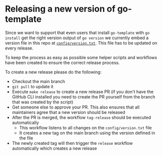 # Releasing a new version of go-template

Since we want to support that even users that install `go-template` with `go install` get the right version output of `go version`
we currently embed a version file in this repo at [`config/version.txt`](../config/version.txt).
This file has to be updated on every release.

To keep the process as easy as possible some helper scripts and workflows have been created to ensure the correct release process.

To create a new release please do the following:

- Checkout the main branch
- `git pull` to update it
- Execute `make release` to create a new release PR (if you don't have the GitHub CLI installed you need to create the PR yourself from the branch that was created by the script)
- Get someone else to approve your PR. This also ensures that all maintainers agree that a new version should be released
- After the PR is merged, the workflow `tag-release` should be executed automatically
  - This workflow listens to all changes on the `config/version.txt` file
  - It creates a new tag on the main branch using the version defined in the file
- The newly created tag will then trigger the `release` workflow automatically which creates a new release
